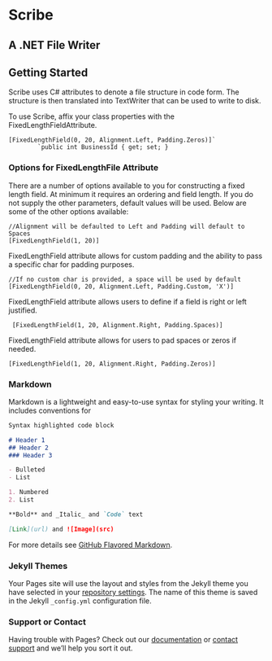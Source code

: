 # Scribe
## A .NET File Writer 

## Getting Started
  Scribe uses C# attributes to denote a file structure in code form. The structure is then translated into TextWriter that can be used to write to disk.

  To use Scribe, affix your class properties with the FixedLengthFieldAttribute.
```
[FixedLengthField(0, 20, Alignment.Left, Padding.Zeros)]`
        `public int BusinessId { get; set; }
```
### Options for FixedLengthFile Attribute

 There are a number of options available to you for constructing a fixed length field. At minimum it requires an ordering and field length. If you do not supply the other parameters, default values will be used. Below are some of the other options available:
 
 ```
 //Alignment will be defaulted to Left and Padding will default to Spaces
 [FixedLengthField(1, 20)]
 ```
  FixedLengthField attribute allows for custom padding and the ability to pass a specific char for padding purposes.
 ```
 //If no custom char is provided, a space will be used by default
 [FixedLengthField(0, 20, Alignment.Left, Padding.Custom, 'X')]
 ```
  FixedLengthField attribute allows users to define if a field is right or left justified. 
 
  ```
   [FixedLengthField(1, 20, Alignment.Right, Padding.Spaces)]
  ```
   FixedLengthField attribute allows for users to pad spaces or zeros if needed.
  ```
  [FixedLengthField(1, 20, Alignment.Right, Padding.Zeros)]
  ```

  

### Markdown

Markdown is a lightweight and easy-to-use syntax for styling your writing. It includes conventions for

```markdown
Syntax highlighted code block

# Header 1
## Header 2
### Header 3

- Bulleted
- List

1. Numbered
2. List

**Bold** and _Italic_ and `Code` text

[Link](url) and ![Image](src)
```

For more details see [GitHub Flavored Markdown](https://guides.github.com/features/mastering-markdown/).

### Jekyll Themes

Your Pages site will use the layout and styles from the Jekyll theme you have selected in your [repository settings](https://github.com/elliotschroeder/Scribe/settings). The name of this theme is saved in the Jekyll `_config.yml` configuration file.

### Support or Contact

Having trouble with Pages? Check out our [documentation](https://help.github.com/categories/github-pages-basics/) or [contact support](https://github.com/contact) and we’ll help you sort it out.
